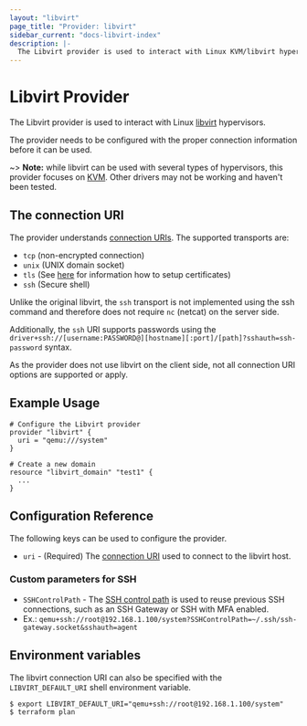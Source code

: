 ```yaml
---
layout: "libvirt"
page_title: "Provider: libvirt"
sidebar_current: "docs-libvirt-index"
description: |-
  The Libvirt provider is used to interact with Linux KVM/libvirt hypervisors. The provider needs to be configured with the proper connection information before it can be used.
---
```


# Libvirt Provider

The Libvirt provider is used to interact with Linux
[libvirt](https://libvirt.org) hypervisors.

The provider needs to be configured with the proper connection information
before it can be used.

~> **Note:** while libvirt can be used with several types of hypervisors, this
provider focuses on [KVM](http://libvirt.org/drvqemu.html). Other drivers may not be
working and haven't been tested.

## The connection URI

The provider understands [connection URIs](https://libvirt.org/uri.html). The supported transports are:

* `tcp` (non-encrypted connection)
* `unix` (UNIX domain socket)
* `tls` (See [here](https://libvirt.org/kbase/tlscerts.html) for information how to setup certificates)
* `ssh` (Secure shell)

Unlike the original libvirt, the `ssh` transport is not implemented using the ssh command and therefore does not require `nc` (netcat) on the server side.

Additionally, the `ssh` URI supports passwords using the `driver+ssh://[username:PASSWORD@][hostname][:port]/[path]?sshauth=ssh-password` syntax.

As the provider does not use libvirt on the client side, not all connection URI options are supported or apply.

## Example Usage

```hcl
# Configure the Libvirt provider
provider "libvirt" {
  uri = "qemu:///system"
}

# Create a new domain
resource "libvirt_domain" "test1" {
  ...
}
```

## Configuration Reference

The following keys can be used to configure the provider.

* `uri` - (Required) The [connection URI](https://libvirt.org/uri.html) used
  to connect to the libvirt host.

### Custom parameters for SSH

* `SSHControlPath` - The [SSH control path](https://man.openbsd.org/ssh_config#ControlPath) is used to reuse previous SSH connections, such as an SSH Gateway or SSH with MFA enabled.
* Ex.: `qemu+ssh://root@192.168.1.100/system?SSHControlPath=~/.ssh/ssh-gateway.socket&sshauth=agent` 

## Environment variables

The libvirt connection URI can also be specified with the `LIBVIRT_DEFAULT_URI`
shell environment variable.

```hcl
$ export LIBVIRT_DEFAULT_URI="qemu+ssh://root@192.168.1.100/system"
$ terraform plan
```
